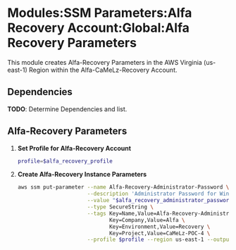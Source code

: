 # Modules:SSM Parameters:Alfa Recovery Account:Global:Alfa Recovery Parameters

This module creates Alfa-Recovery Parameters in the AWS Virginia (us-east-1) Region within the
Alfa-CaMeLz-Recovery Account.

## Dependencies

**TODO**: Determine Dependencies and list.

## Alfa-Recovery Parameters

1. **Set Profile for Alfa-Recovery Account**

    ```bash
    profile=$alfa_recovery_profile
    ```

1. **Create Alfa-Recovery Instance Parameters**

    ```bash
    aws ssm put-parameter --name Alfa-Recovery-Administrator-Password \
                          --description 'Administrator Password for Windows Instances' \
                          --value "$alfa_recovery_administrator_password" \
                          --type SecureString \
                          --tags Key=Name,Value=Alfa-Recovery-Administrator-Password \
                                 Key=Company,Value=Alfa \
                                 Key=Environment,Value=Recovery \
                                 Key=Project,Value=CaMeLz-POC-4 \
                          --profile $profile --region us-east-1 --output text
    ```
